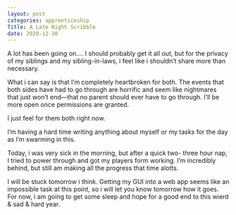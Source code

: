 ```yaml
---
layout: post 
categories: apprenticeship
Title: A Late Night Scribble
date: 2020-12-30
---
```


A lot has been going on…. I should probably get it all out, but for the privacy of my siblings and my sibling-in-laws, i feel like i shouldn’t share more than necessary.  

What i can say is that I’m completely heartbroken for both.  The events that both sides have had to go through are horrific and seem like nightmares that just won’t end—that no parent should ever have to go through.  I’ll be more open once permissions are granted.  

I just feel for them both right now.  

I’m having a hard time writing anything about myself or my tasks for the day as I’m swarming in this.  

Today, i was very sick in the morning, but after a quick two- three hour nap, I tried to power through and got my players form working.  I’m incredibly behind, but still am making all the progress that time alotts.  

I will be stuck tomorrow i think. Getting my GUI into a web app seems like an impossible task at this point, so i will let you know tomorrow how it goes.  For now, i am going to get some sleep and hope for a good end to this wierd & sad & hard year.  



